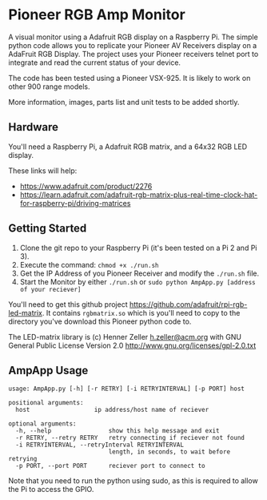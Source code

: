  # Pioneer RGB Amp Monitor
A visual monitor using a Adafruit RGB display on a Raspberry Pi. The simple python code allows you to replicate your Pioneer AV Receivers display on a AdaFruit RGB Display.
The project uses your Pioneer receivers telnet port to integrate and read the current status of your device.

The code has been tested using a Pioneer VSX-925. It is likely to work on other 900 range models.

More information, images, parts list and unit tests to be added shortly.

## Hardware
You'll need a Raspberry Pi, a Adafruit RGB matrix, and a 64x32 RGB LED display. 

These links will help: 
* https://www.adafruit.com/product/2276
* https://learn.adafruit.com/adafruit-rgb-matrix-plus-real-time-clock-hat-for-raspberry-pi/driving-matrices

## Getting Started
1. Clone the git repo to your Raspberry Pi (it's been tested on a Pi 2 and Pi 3).
2. Execute the command: `chmod +x ./run.sh`
3. Get the IP Address of you Pioneer Receiver and modify the `./run.sh` file.
4. Start the Monitor by either `./run.sh` or `sudo python AmpApp.py [address of your reciever]`

You'll need to get this github project https://github.com/adafruit/rpi-rgb-led-matrix. It contains `rgbmatrix.so` which is you'll need to copy to the directory you've download this Pioneer python code to. 

The LED-matrix library is (c) Henner Zeller h.zeller@acm.org with GNU General Public License Version 2.0 http://www.gnu.org/licenses/gpl-2.0.txt
 
## AmpApp Usage
```
usage: AmpApp.py [-h] [-r RETRY] [-i RETRYINTERVAL] [-p PORT] host

positional arguments:
  host                  ip address/host name of reciever

optional arguments:
  -h, --help                show this help message and exit
  -r RETRY, --retry RETRY   retry connecting if reciever not found
  -i RETRYINTERVAL, --retryInterval RETRYINTERVAL
                            length, in seconds, to wait before retrying
  -p PORT, --port PORT      reciever port to connect to
```

Note that you need to run the python using sudo, as this is required to allow the Pi to access the GPIO.

